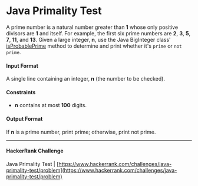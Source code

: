 # Java Primality Test

A prime number is a natural number greater than **1** whose only positive divisors are **1** and itself. For example, the first six prime numbers are **2**, **3**, **5**, **7**, **11**, and **13**.
Given a large integer, **n**, use the Java BigInteger class' [isProbablePrime](https://docs.oracle.com/javase/7/docs/api/java/math/BigInteger.html#isProbablePrime%28int%29) method to determine and print whether it's `prime` or `not prime`.

#### Input Format

A single line containing an integer, **n** (the number to be checked).

#### Constraints

- **n** contains at most **100** digits.

#### Output Format

If **n** is a prime number, print prime; otherwise, print not prime.

---

#### HackerRank Challenge

  Java Primality Test | [https://www.hackerrank.com/challenges/java-primality-test/problem](https://www.hackerrank.com/challenges/java-primality-test/problem)

